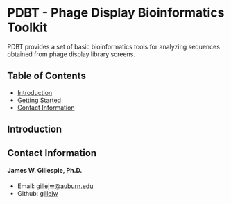 # PDBT - Phage Display Bioinformatics Toolkit

PDBT provides a set of basic bioinformatics tools for analyzing sequences obtained from phage display library screens.

## Table of Contents
  * [Introduction](#introduction)
  * [Getting Started](#getting-started)
  * [Contact Information](#contact-information)

## Introduction

## Contact Information
#### James W. Gillespie, Ph.D.
  * Email: [gillejw@auburn.edu](mailto:gillejw@auburn.edu?subject=PDBT)
  * Github: [gillejw](https://github.com/gillejw)

